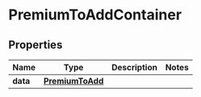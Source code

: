 

# PremiumToAddContainer


## Properties

| Name | Type | Description | Notes |
|------------ | ------------- | ------------- | -------------|
|**data** | [**PremiumToAdd**](PremiumToAdd.md) |  |  |



